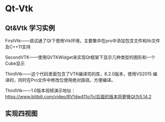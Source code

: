 # Qt-Vtk



 ## Qt&Vtk 学习实例

FirstVtk——调试通了Qt下使用Vtk环境，主要集中在pro中添加包含文件和lib文件及C++11支持

SecondVTK——使用QVTKWidget来实现Qt框架下显示几种类型的图形和一个Cube显示

ThirdVtk——这个代码里面包含了VTK编译完的库，8.2.0版本，使用VS2015 编译的，同时在Pro文件中修改位使用绝对路径。方便编译。

ThirdVtk——1.0版本视频演示地址：https://www.bilibili.com/video/BV1dw411o7ir/后面的版本将更换Qt为5.14.2

## 实现四视图

